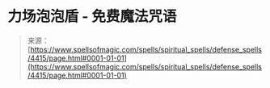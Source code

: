 <!--yml

category: 未分类

date: 2024-06-12 18:38:08

-->

# **力场泡泡盾 - 免费魔法咒语**

> 来源：[https://www.spellsofmagic.com/spells/spiritual_spells/defense_spells/4415/page.html#0001-01-01](https://www.spellsofmagic.com/spells/spiritual_spells/defense_spells/4415/page.html#0001-01-01)
